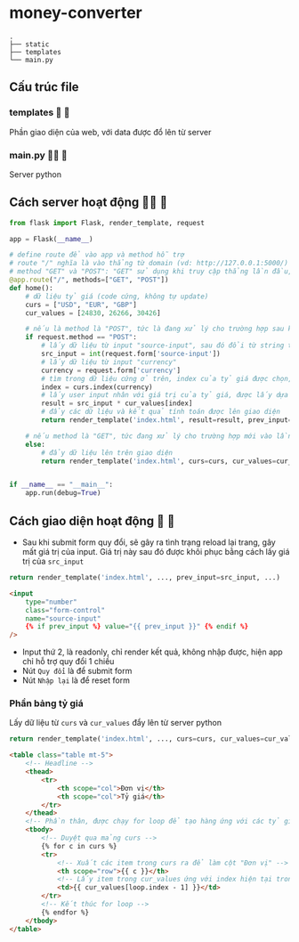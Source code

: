 # money-converter


```
.
├── static 
├── templates 
└── main.py 
```

## Cấu trúc file

### templates 🤝 🧠

Phần giao diện của web, với data được đổ lên từ server

### main.py ✍🏻 🧠

Server python

## Cách server hoạt động ✍🏻 🧠

```py
from flask import Flask, render_template, request

app = Flask(__name__)

# define route để vào app và method hỗ trợ
# route "/" nghĩa là vào thẳng từ domain (vd: http://127.0.0.1:5000/)
# method "GET" và "POST": "GET" sử dụng khi truy cập thẳng lần đầu, "POST" sử dụng sau khi submit form để xử lý kết quả
@app.route("/", methods=["GET", "POST"])
def home():
    # dữ liệu tỷ giá (code cứng, không tự update)
    curs = ["USD", "EUR", "GBP"]
    cur_values = [24830, 26266, 30426]

    # nếu là method là "POST", tức là đang xử lý cho trường hợp sau khi submit form
    if request.method == "POST":
        # lấy dữ liệu từ input "source-input", sau đó đổi từ string thành int
        src_input = int(request.form['source-input'])
        # lấy dữ liệu từ input "currency"
        currency = request.form['currency']
        # tìm trong dữ liệu cứng ở trên, index của tỷ giá được chọn, sử dụng array.index()
        index = curs.index(currency)
        # lấy user input nhân với giá trị của tỷ giá, được lấy dựa theo index vừa tìm được ở trên
        result = src_input * cur_values[index]
        # đẩy các dữ liệu và kết quả tính toán được lên giao diện
        return render_template('index.html', result=result, prev_input=src_input, curs=curs, cur_values=cur_values)

    # nếu method là "GET", tức đang xử lý cho trường hợp mới vào lần đầu, chưa xử lý tính toán gì
    else:
        # đẩy dữ liệu lên trên giao diện
        return render_template('index.html', curs=curs, cur_values=cur_values)


if __name__ == "__main__":
    app.run(debug=True)

```

## Cách giao diện hoạt động 🤝 🧠

-   Sau khi submit form quy đổi, sẽ gây ra tình trạng reload lại trang, gây mất giá trị của input. Giá trị này sau đó được khôi phục bằng cách lấy giá trị của `src_input`

```py
return render_template('index.html', ..., prev_input=src_input, ...)
```

```html
<input
    type="number"
    class="form-control"
    name="source-input"
    {% if prev_input %} value="{{ prev_input }}" {% endif %}
/>
```

-   Input thứ 2, là readonly, chỉ render kết quả, không nhập được, hiện app chỉ hỗ trợ quy đổi 1 chiều
-   Nút `Quy đổi` là để submit form
-   Nút `Nhập lại` là để reset form

### Phần bảng tỷ giá

Lấy dữ liệu từ `curs` và `cur_values` đẩy lên từ server python

```py
return render_template('index.html', ..., curs=curs, cur_values=cur_values)
```

```html
<table class="table mt-5">
    <!-- Headline -->
    <thead>
        <tr>
            <th scope="col">Đơn vị</th>
            <th scope="col">Tỷ giá</th>
        </tr>
    </thead>
    <!-- Phần thân, được chạy for loop để tạo hàng ứng với các tỷ giá -->
    <tbody>
        <!-- Duyệt qua mảng curs -->
        {% for c in curs %}
        <tr>
            <!-- Xuất các item trong curs ra để làm cột "Đơn vị" -->
            <th scope="row">{{ c }}</th>
            <!-- Lấy item trong cur_values ứng với index hiện tại trong for loop để làm cột "Tỷ giá" -->
            <td>{{ cur_values[loop.index - 1] }}</td>
        </tr>
        <!-- Kết thúc for loop -->
        {% endfor %}
    </tbody>
</table>
```
